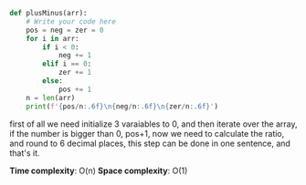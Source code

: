 ```python
def plusMinus(arr):
    # Write your code here
    pos = neg = zer = 0
    for i in arr:
        if i < 0:
            neg += 1
        elif i == 0:
            zer += 1
        else:
            pos += 1
    n = len(arr)
    print(f'{pos/n:.6f}\n{neg/n:.6f}\n{zer/n:.6f}')
```

first of all we need initialize 3 varaiables to 0, and then iterate over the array, if the number is bigger
than 0, pos+1, now we need to calculate the ratio, and round to 6 decimal places, this step can be done
in one sentence, and that's it.

**Time complexity**: O(n)
**Space complexity**: O(1)